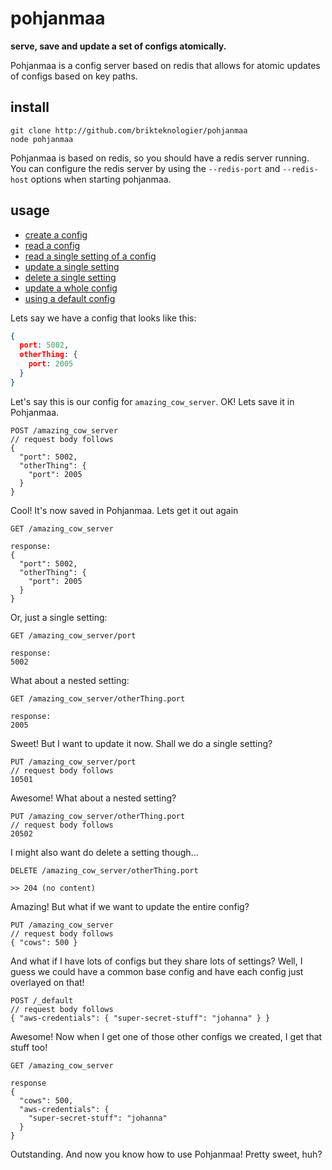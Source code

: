 # pohjanmaa

**serve, save and update a set of configs atomically.**

Pohjanmaa is a config server based on redis that allows for atomic updates of
configs based on key paths.

## install

```
git clone http://github.com/brikteknologier/pohjanmaa
node pohjanmaa
```

Pohjanmaa is based on redis, so you should have a redis server running. You can
configure the redis server by using the `--redis-port` and `--redis-host`
options when starting pohjanmaa.

## usage

* [create a config](#p_create)
* [read a config](#p_read)
* [read a single setting of a config](#p_read_single)
* [update a single setting](#p_update_single)
* [delete a single setting](#p_delete_single)
* [update a whole config](#p_update)
* [using a default config](#p_default)

<a name="p_create"/>
Lets say we have a config that looks like this:

```json
{
  port: 5002,
  otherThing: {
    port: 2005
  }
}
```

Let's say this is our config for `amazing_cow_server`. OK! Lets save it in
Pohjanmaa.

```
POST /amazing_cow_server
// request body follows
{
  "port": 5002,
  "otherThing": {
    "port": 2005
  }
}
```

<a name="p_read"/>
Cool! It's now saved in Pohjanmaa. Lets get it out again

```
GET /amazing_cow_server

response:
{
  "port": 5002,
  "otherThing": {
    "port": 2005
  }
}
```

<a name="p_read_single"/>
Or, just a single setting:

```
GET /amazing_cow_server/port

response:
5002
```

What about a nested setting:

```
GET /amazing_cow_server/otherThing.port

response:
2005
```

<a name="p_update_single"/>
Sweet! But I want to update it now. Shall we do a single setting?

```
PUT /amazing_cow_server/port
// request body follows
10501
```

Awesome! What about a nested setting?

```
PUT /amazing_cow_server/otherThing.port
// request body follows
20502
```

<a name="p_delete_single"/>
I might also want do delete a setting though...

```
DELETE /amazing_cow_server/otherThing.port

>> 204 (no content)
```

<a name="p_update"/>
Amazing! But what if we want to update the entire config?

```
PUT /amazing_cow_server
// request body follows
{ "cows": 500 }
```

<a name="p_default"/>
And what if I have lots of configs but they share lots of settings? Well,
I guess we could have a common base config and have each config just overlayed
on that!

```
POST /_default
// request body follows
{ "aws-credentials": { "super-secret-stuff": "johanna" } }
```

Awesome! Now when I get one of those other configs we created, I get that stuff
too!

```
GET /amazing_cow_server

response
{
  "cows": 500,
  "aws-credentials": {
    "super-secret-stuff": "johanna"
  }
}
```

Outstanding. And now you know how to use Pohjanmaa! Pretty sweet, huh?

